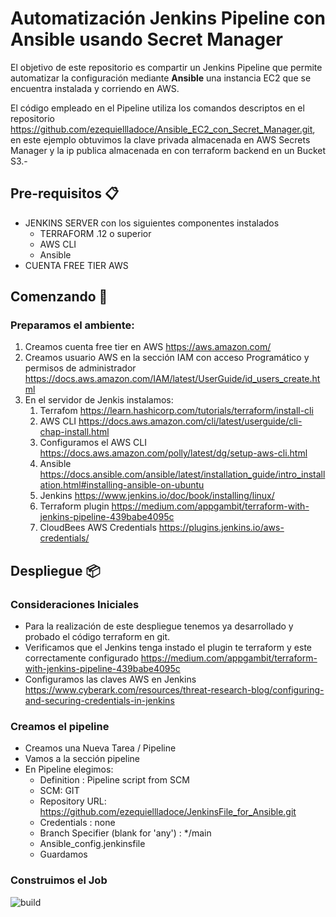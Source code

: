 # Automatización Jenkins Pipeline con Ansible usando Secret Manager

El objetivo de este repositorio es compartir un Jenkins Pipeline que permite  automatizar la configuración mediante **Ansible** una  instancia EC2 que se encuentra instalada y corriendo en AWS.

El código empleado en el Pipeline utiliza los comandos descriptos en el repositorio  https://github.com/ezequiellladoce/Ansible_EC2_con_Secret_Manager.git, en este ejemplo obtuvimos la clave privada almacenada en AWS Secrets Manager y la ip publica almacenada en con terraform backend en un Bucket S3.-

## Pre-requisitos 📋

- JENKINS SERVER con los siguientes componentes instalados
  - TERRAFORM .12 o superior
  - AWS CLI
  - Ansible
- CUENTA FREE TIER AWS 
  
## Comenzando 🚀

### Preparamos el ambiente:

1) Creamos cuenta free tier en AWS  https://aws.amazon.com/
2) Creamos usuario AWS en la sección IAM con acceso Programático y permisos de administrador https://docs.aws.amazon.com/IAM/latest/UserGuide/id_users_create.html  
3) En el servidor de Jenkis instalamos:
   1) Terrafom https://learn.hashicorp.com/tutorials/terraform/install-cli
   2) AWS CLI https://docs.aws.amazon.com/cli/latest/userguide/cli-chap-install.html
   3) Configuramos el AWS CLI https://docs.aws.amazon.com/polly/latest/dg/setup-aws-cli.html 
   4) Ansible https://docs.ansible.com/ansible/latest/installation_guide/intro_installation.html#installing-ansible-on-ubuntu
   5) Jenkins https://www.jenkins.io/doc/book/installing/linux/
   6) Terraform plugin https://medium.com/appgambit/terraform-with-jenkins-pipeline-439babe4095c
   7) CloudBees AWS Credentials https://plugins.jenkins.io/aws-credentials/

## Despliegue 📦

### Consideraciones Iniciales

  - Para la realización de este despliegue tenemos ya desarrollado y probado el código terraform en git.
  - Verificamos que el Jenkins tenga instado el plugin te terraform y este correctamente configurado https://medium.com/appgambit/terraform-with-jenkins-pipeline-439babe4095c
  - Configuramos las claves AWS en Jenkins https://www.cyberark.com/resources/threat-research-blog/configuring-and-securing-credentials-in-jenkins

### Creamos el pipeline

  - Creamos una Nueva Tarea / Pipeline
  - Vamos a la sección pipeline
  - En Pipeline elegimos:
    - Definition : Pipeline script from SCM
    - SCM: GIT
    - Repository URL:  https://github.com/ezequiellladoce/JenkinsFile_for_Ansible.git
    - Credentials : none
    - Branch Specifier (blank for 'any') : */main
    - Ansible_config.jenkinsfile
    - Guardamos 
  
### Construimos el Job

![build](https://user-images.githubusercontent.com/67485607/102814348-3a34b980-43a9-11eb-975b-ade27a698a0b.PNG)



